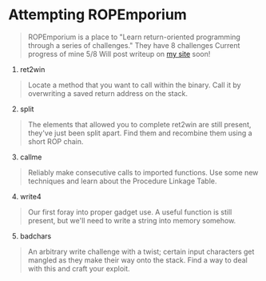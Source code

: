 # Attempting ROPEmporium

> ROPEmporium is a place to "Learn return-oriented programming through a series of challenges."
> They have 8 challenges 
> Current progress of mine 5/8
> Will post writeup on [my site](https://jmp2rsp.tech) soon!


1. ret2win
>Locate a method that you want to call within the binary.
>Call it by overwriting a saved return address on the stack.

2. split
>The elements that allowed you to complete ret2win are still present, they've just been split apart.
>Find them and recombine them using a short ROP chain.

3. callme
>Reliably make consecutive calls to imported functions.
>Use some new techniques and learn about the Procedure Linkage Table.

4. write4
>Our first foray into proper gadget use.
>A useful function is still present, but we'll need to write a string into memory somehow.

5. badchars
> An arbitrary write challenge with a twist; certain input characters get mangled as they make their way onto the stack.
> Find a way to deal with this and craft your exploit.
